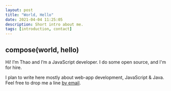 ```yaml
---
layout: post
title: "World, Hello"
date: 2021-04-04 11:25:05
description: Short intro about me.
tags: [introduction, contact]
---
```


## compose(world, hello)

Hi! I’m Thao and I’m a JavaScript developer. I do some open source, and I'm for hire.

I plan to write here mostly about web-app development, JavaScript & Java. Feel free to drop me a line [by email](mailto:thao.tp.phung@gmail.com).
